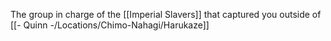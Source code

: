 The group in charge of the [[Imperial Slavers]] that captured you outside of [[- Quinn -/Locations/Chimo-Nahagi/Harukaze]]
